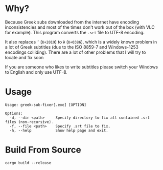 # Why?
Because Greek subs downloaded from the internet have encoding inconsistencies and most of the times don't work out of the box (with VLC for example). This program converts the `.srt` file to UTF-8 encoding.

It also replaces `’` (`U+2019`) to `Ά` (`U+0386`), which is a widely known problem in a lot of Greek subtitles (due to the ISO 8859-7 and Windows-1253 encodings colliding). There are a lot of other problems that I will try to locate and fix soon

If you are someone who likes to write subtitles please switch your Windows to English and only use UTF-8.

# Usage
```shell
Usage: greek-sub-fixer[.exe] [OPTION]

Options:
  -d, --dir <path>     Specify directory to fix all contained .srt files (non-recursive).
  -f, --file <path>    Specify .srt file to fix.
  -h, --help           Show help page and exit.
```

# Build From Source
```shell
cargo build --release
```
